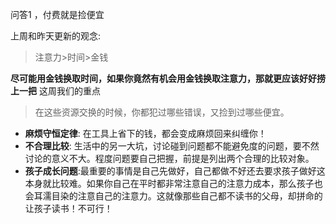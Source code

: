 问答1 ，付费就是捡便宜

上周和昨天更新的观念:
> 注意力>时间>金钱

**尽可能用金钱换取时间，如果你竟然有机会用金钱换取注意力，那就更应该好好捞上一把**
这周我们的重点
> 在这些资源交换的时候，你都犯过哪些错误，又捡到过哪些便宜。

- **麻烦守恒定律**: 在工具上省下的钱，都会变成麻烦回来纠缠你！
- **不合理比较**: 生活中的另一大坑，讨论碰到问题都不能避免度的问题，要不然讨论的意义不大。程度问题要自己把握，前提是列出两个合理的比较对象。
- **孩子成长问题**:最重要的事情是自己先做好，自己都做不好还去要求孩子做好这本身就比较难。如果你自己在平时都非常注意自己的注意力成本，那么孩子也会耳濡目染的注意自己的注意力。这就像那些自己都不读书的父母，却拼命的让孩子读书！不可行！


